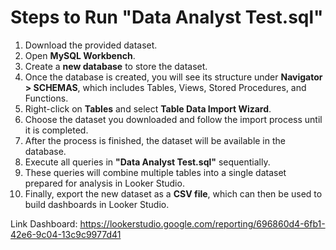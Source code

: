 # Steps to Run "Data Analyst Test.sql"

1. Download the provided dataset.
2. Open **MySQL Workbench**.
3. Create a **new database** to store the dataset.
4. Once the database is created, you will see its structure under **Navigator > SCHEMAS**, which includes Tables, Views, Stored Procedures, and Functions.
5. Right-click on **Tables** and select **Table Data Import Wizard**.
6. Choose the dataset you downloaded and follow the import process until it is completed.
7. After the process is finished, the dataset will be available in the database.
8. Execute all queries in **"Data Analyst Test.sql"** sequentially.
9. These queries will combine multiple tables into a single dataset prepared for analysis in Looker Studio.
10. Finally, export the new dataset as a **CSV file**, which can then be used to build dashboards in Looker Studio.


Link Dashboard: https://lookerstudio.google.com/reporting/696860d4-6fb1-42e6-9c04-13c9c9977d41